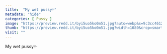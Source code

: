 ```yaml
---
title:  "My wet pussy💦"
metadate: "hide"
categories: [ Pussy ]
image: "https://preview.redd.it/byi5uo5ko0m51.jpg?auto=webp&s=9c3cc4612e7dde78c9b2f32526fbc8cfeaebfb41"
thumb: "https://preview.redd.it/byi5uo5ko0m51.jpg?width=1080&crop=smart&auto=webp&s=23a623dd626b8ec64d7d462957bbc1728eb0abfb"
visit: ""
---
```

My wet pussy💦
